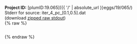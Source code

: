 **Project ID:** [plumID:19.065]({{ '/' | absolute_url }}eggs/19/065/)  
Stderr for source:  iter_4_pc_[0.1,0.5].dat   
(download [zipped raw stdout](iter_4_pc_[0.1,0.5].dat.plumed.stdout.txt.zip))  
{% raw %}
<pre>
</pre>
{% endraw %}
